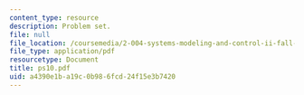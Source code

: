 ```yaml
---
content_type: resource
description: Problem set.
file: null
file_location: /coursemedia/2-004-systems-modeling-and-control-ii-fall-2007/a4390e1ba19c0b986fcd24f15e3b7420_ps10.pdf
file_type: application/pdf
resourcetype: Document
title: ps10.pdf
uid: a4390e1b-a19c-0b98-6fcd-24f15e3b7420
---
```

